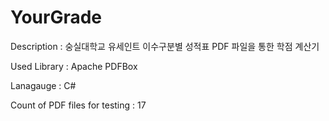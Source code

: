 # YourGrade
Description : 숭실대학교 유세인트 이수구분별 성적표 PDF 파일을 통한 학점 계산기

Used Library : Apache PDFBox

Lanagauge : C#

Count of PDF files for testing : 17

